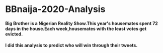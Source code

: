 # BBnaija-2020-Analysis

#### Big Brother is a Nigerian Reality Show.This year's housemates spent 72 days in the house.Each week,housemates with the least votes get evicted.
#### I did this analysis to predict who will win through their tweets.
